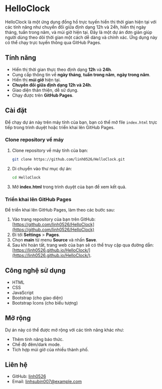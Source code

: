 # HelloClock

HelloClock là một ứng dụng đồng hồ trực tuyến hiển thị thời gian hiện tại với các tính năng như chuyển đổi giữa định dạng 12h và 24h, hiển thị ngày tháng, tuần trong năm, và múi giờ hiện tại. Đây là một dự án đơn giản giúp người dùng theo dõi thời gian một cách dễ dàng và chính xác. Ứng dụng này có thể chạy trực tuyến thông qua GitHub Pages.

## Tính năng

- Hiển thị thời gian thực theo định dạng **12h** và **24h**.
- Cung cấp thông tin về **ngày tháng**, **tuần trong năm**, **ngày trong năm**.
- Hiển thị **múi giờ** hiện tại.
- **Chuyển đổi giữa định dạng 12h và 24h**.
- Giao diện thân thiện, dễ sử dụng.
- Chạy được trên **GitHub Pages**.

## Cài đặt

Để chạy dự án này trên máy tính của bạn, bạn có thể mở file `index.html` trực tiếp trong trình duyệt hoặc triển khai lên GitHub Pages.

### Clone repository về máy

1. Clone repository về máy tính của bạn:

    ```bash
    git clone https://github.com/linh0526/HelloClock.git
    ```

2. Di chuyển vào thư mục dự án:

    ```bash
    cd HelloClock
    ```

3. Mở **index.html** trong trình duyệt của bạn để xem kết quả.

### Triển khai lên GitHub Pages

Để triển khai lên GitHub Pages, làm theo các bước sau:

1. Vào trang repository của bạn trên GitHub: [https://github.com/linh0526/HelloClock](https://github.com/linh0526/HelloClock)
2. Đi tới **Settings** > **Pages**.
3. Chọn **main** từ menu **Source** và nhấn **Save**.
4. Sau khi hoàn tất, trang web của bạn sẽ có thể truy cập qua đường dẫn:  
   [https://linh0526.github.io/HelloClock/](https://linh0526.github.io/HelloClock/).


## Công nghệ sử dụng

- HTML
- CSS
- JavaScript
- Bootstrap (cho giao diện)
- Bootstrap Icons (cho biểu tượng)

## Mở rộng

Dự án này có thể được mở rộng với các tính năng khác như:
- Thêm tính năng báo thức.
- Chế độ đêm/dark mode.
- Tích hợp múi giờ của nhiều thành phố.

## Liên hệ

- GitHub: [linh0526](https://github.com/linh0526)
- Email: linhsubin007@example.com



